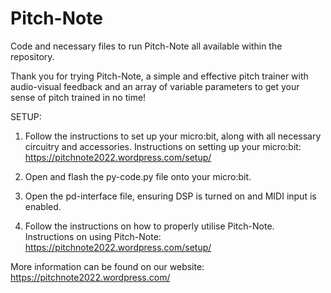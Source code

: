# Pitch-Note
Code and necessary files to run Pitch-Note all available within the repository.

Thank you for trying Pitch-Note, a simple and effective pitch trainer with audio-visual feedback 
and an array of variable parameters to get your sense of pitch trained in no time!

SETUP:
1. Follow the instructions to set up your micro:bit, along with all necessary circuitry and accessories.
Instructions on setting up your micro:bit:
https://pitchnote2022.wordpress.com/setup/

3. Open and flash the py-code.py file onto your micro:bit.

4. Open the pd-interface file, ensuring DSP is turned on and MIDI input is enabled.
 
5. Follow the instructions on how to properly utilise Pitch-Note.
Instructions on using Pitch-Note:
https://pitchnote2022.wordpress.com/setup/

More information can be found on our website:
https://pitchnote2022.wordpress.com/
